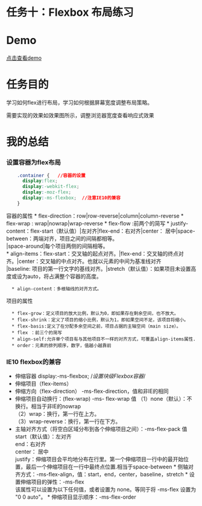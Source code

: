 # 任务十：Flexbox 布局练习
# Demo
[点击查看demo](https://happymia.github.io/ife/task10/index.html)

# 任务目的

学习如何flex进行布局，学习如何根据屏幕宽度调整布局策略。

需要实现的效果如效果图所示，调整浏览器宽度查看响应式效果

# 我的总结
### 设置容器为flex布局
```CSS
    .container {   //容器的设置
      display:flex;
      display:-webkit-flex;
      display:-moz-flex;
      display:-ms-flexbox;  //注意IE10的兼容
    }
```
容器的属性
      * flex-direction：row|row-reverse|column|column-reverse
      * flex-wrap  : wrap|nowrap|wrap-reverse
      * flex-flow  :前两个的简写
      * justify-content：flex-start（默认值）|左对齐|flex-end：右对齐|center： 居中|space-between：两端对齐，项目之间的间隔都相等。<br/>
                  |space-around|每个项目两侧的间隔相等。<br/>
      * align-items：flex-start：交叉轴的起点对齐。|flex-end：交叉轴的终点对齐。|center：交叉轴的中点对齐。也就以元素的中间为基准线对齐<br/>
                  |baseline: 项目的第一行文字的基线对齐。|stretch（默认值）：如果项目未设置高度或设为auto，将占满整个容器的高度。<br/>

      * align-content：多根轴线的对齐方式。
项目的属性

      * flex-grow：定义项目的放大比例，默认为0，即如果存在剩余空间，也不放大。
      * flex-shrink：定义了项目的缩小比例，默认为1，即如果空间不足，该项目将缩小。
      * flex-basis:定义了在分配多余空间之前，项目占据的主轴空间（main size）。
      * flex ：前三个的简写
      * align-self:允许单个项目有与其他项目不一样的对齐方式，可覆盖align-items属性.
      * order：元素的排列顺序，数字，值越小越靠前
### IE10 flexbox的兼容
  * 伸缩容器 display:-ms-flexbox;	/*设置块级Flexbox容器*/
  * 伸缩项目（flex-items）
  * 伸缩方向（flex-direction）    -ms-flex-direction，值和非IE的相同
  * 伸缩项目自动换行：(flex-wrap)  -ms- flex-wrap
     值 （1）none（默认）：不换行。相当于非IE的nowrap<br/>
        （2）wrap：换行，第一行在上方。<br/>
        （3）wrap-reverse：换行，第一行在下方。<br/>
   * 主轴对齐方式（将空白区域分布到各个伸缩项目之间）：-ms-flex-pack
    值 start（默认值）：左对齐<br/>
        end：右对齐<br/>
       center： 居中<br/>
        justify：伸缩项目会平均地分布在行里。第一个伸缩项目一行中的最开始位置，最后一个伸缩项目在一行中最终点位置.相当于space-between
    * 侧轴对齐方式：-ms-flex-align，值：start，end，center，baseline，stretch
    * 设置伸缩项目的弹性：-ms-flex <br/>
        该属性可以设置为以下任何值，或者设置为 none。等同于将 -ms-flex 设置为 "0 0 auto"。
    * 伸缩项目显示顺序：-ms-flex-order


